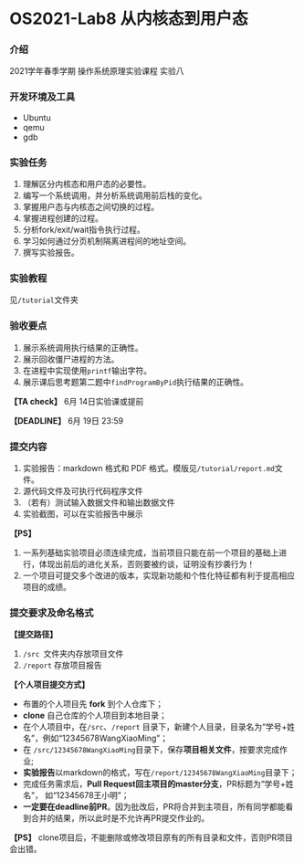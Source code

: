 # OS2021-Lab8 从内核态到用户态

### 介绍

2021学年春季学期 操作系统原理实验课程 实验八

### 开发环境及工具

- Ubuntu
- qemu
- gdb

### 实验任务

1. 理解区分内核态和用户态的必要性。
2. 编写一个系统调用，并分析系统调用前后栈的变化。
2. 掌握用户态与内核态之间切换的过程。
3. 掌握进程创建的过程。
3. 分析fork/exit/wait指令执行过程。
3. 学习如何通过分页机制隔离进程间的地址空间。
4. 撰写实验报告。

### 实验教程

见`/tutorial`文件夹

### 验收要点

1. 展示系统调用执行结果的正确性。
2. 展示回收僵尸进程的方法。
2. 在进程中实现使用`printf`输出字符。
2. 展示课后思考题第二题中`findProgramByPid`执行结果的正确性。

**【TA check】** 6月  14日实验课或提前

**【DEADLINE】** 6月 19日 23:59

### 提交内容

1. 实验报告：markdown 格式和 PDF 格式。模版见`/tutorial/report.md`文件。
2. 源代码文件及可执行代码程序文件
3. （若有）测试输入数据文件和输出数据文件
4. 实验截图，可以在实验报告中展示

**【PS】**

1. 一系列基础实验项目必须连续完成，当前项目只能在前一个项目的基础上进行，体现出前后的进化关系，否则要被约谈，证明没有抄袭行为！
2. 一个项目可提交多个改进的版本，实现新功能和个性化特征都有利于提高相应项目的成绩。

### 提交要求及命名格式

**【提交路径】**

1. `/src `文件夹内存放项目文件
2. `/report` 存放项目报告

**【个人项目提交方式】**

- 布置的个人项目先 **fork** 到个人仓库下；
- **clone** 自己仓库的个人项目到本地目录；
- 在个人项目中，在`/src`、`/report` 目录下，新建个人目录，目录名为“学号+姓名”，例如“12345678WangXiaoMing”；
- 在 `/src/12345678WangXiaoMing`目录下，保存**项目相关文件**，按要求完成作业;
- **实验报告**以markdown的格式，写在`/report/12345678WangXiaoMing`目录下；
- 完成任务需求后，**Pull Request回主项目的master分支**，PR标题为“学号+姓名”， 如“12345678王小明”；
- **一定要在deadline前PR**。因为批改后，PR将合并到主项目，所有同学都能看到合并的结果，所以此时是不允许再PR提交作业的。

**【PS】** clone项目后，不能删除或修改项目原有的所有目录和文件，否则PR项目会出错。